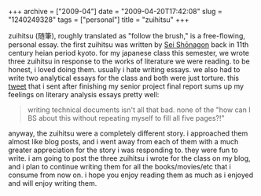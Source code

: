 +++
archive = ["2009-04"]
date = "2009-04-20T17:42:08"
slug = "1240249328"
tags = ["personal"]
title = "zuihitsu"
+++

zuihitsu (随筆), roughly translated as "follow the brush," is
a free-flowing, personal essay. the first zuihitsu was written by [Sei
Shōnagon][1] back in 11th century heian period kyoto. for my japanese
class this semester, we wrote three zuihitsu in response to the works of
literature we were reading. to be honest, i loved doing them. usually
i hate writing essays. we also had to write two analytical essays for the
class and both were just torture. this [tweet][2] that i sent after
finishing my senior project final report sums up my feelings on literary
analysis essays pretty well: 

> writing technical documents isn't all that bad. none of the "how can
> I BS about this without repeating myself to fill all five pages?!"

anyway, the zuihitsu were a completely different story. i approached them
almost like blog posts, and i went away from each of them with a much
greater appreciation for the story i was responding to. they were fun to
write. i am going to post the three zuihitsu i wrote for the class on my
blog, and i plan to continue writing them for all the books/movies/etc
that i consume from now on. i hope you enjoy reading them as much as
i enjoyed and will enjoy writing them.

[1]: http://en.wikipedia.org/wiki/Sei_Shōnagon
[2]: http://twitter.com/bismark/status/1548034082

